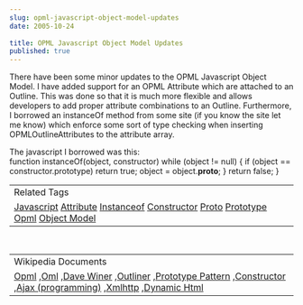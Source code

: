 ```yaml
---
slug: opml-javascript-object-model-updates
date: 2005-10-24
 
title: OPML Javascript Object Model Updates
published: true
---
```

There have been some minor updates to the OPML Javascript Object Model.  I have added support for an OPML Attribute which are attached to an Outline.  This was done so that it is much more flexible and allows developers to add proper attribute combinations to an Outline.  Furthermore, I borrowed an instanceOf method from some site (if you know the site let me know) which enforce some sort of type checking when inserting OPMLOutlineAttributes to the attribute array.<p />The javascript I borrowed was this:<br />function instanceOf(object, constructor)  while (object != null) {       if (object == constructor.prototype)          return true;       object = object.__proto__;    }    return false; }<p /><table class="TechnoratiHead TagHeader">
<tr><td>Related Tags</td></tr>
<tr class="Technorati"><td>
<a href="https://paul.kinlan.me/tags/Javascript" class="Tag" rel="tag">Javascript</a> <a href="https://paul.kinlan.me/tags/Attribute" class="Tag" rel="tag">Attribute</a> <a href="https://paul.kinlan.me/tags/Instanceof" class="Tag" rel="tag">Instanceof</a> <a href="https://paul.kinlan.me/tags/Constructor" class="Tag" rel="tag">Constructor</a> <a href="https://paul.kinlan.me/tags/Proto" class="Tag" rel="tag">Proto</a> <a href="https://paul.kinlan.me/tags/Prototype" class="Tag" rel="tag">Prototype</a> <a href="https://paul.kinlan.me/tags/Opml" class="Tag" rel="tag">Opml</a> <a href="https://paul.kinlan.me/tags/Object%20Model" class="Tag" rel="tag">Object Model</a>
</td></tr>
</table><br /><table class="TechnoratiHead TagHeader">
<tr><td>Wikipedia Documents</td></tr>
<tr class="Technorati"><td>
<a href="http://en.wikipedia.org/wiki/OPML">Opml</a> ,<a href="http://en.wikipedia.org/wiki/OML">Oml</a> ,<a href="http://en.wikipedia.org/wiki/Dave_Winer">Dave Winer</a> ,<a href="http://en.wikipedia.org/wiki/Outliner">Outliner</a> ,<a href="http://en.wikipedia.org/wiki/Prototype_pattern">Prototype Pattern</a> ,<a href="http://en.wikipedia.org/wiki/Constructor">Constructor</a> ,<a href="http://en.wikipedia.org/wiki/Ajax_(programming)">Ajax (programming)</a> ,<a href="http://en.wikipedia.org/wiki/XMLHttpRequest">Xmlhttp</a> ,<a href="http://en.wikipedia.org/wiki/Dynamic_HTML">Dynamic Html</a>
</td></tr>
</table><div class="blogger-post-footer"><img class="posterous_download_image" src="https://blogger.googleusercontent.com/tracker/8109338-113018329898494159?l=www.kinlan.co.uk%2Findex.html" height="1" alt="" width="1" /></div>

